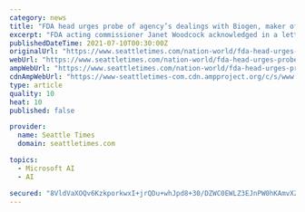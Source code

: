 ```yaml
---
category: news
title: "FDA head urges probe of agency’s dealings with Biogen, maker of controversial new Alzheimer’s drug"
excerpt: "FDA acting commissioner Janet Woodcock acknowledged in a letter to Christi Grimm, the acting inspector general of the Department of Health and Human Services, that there has been “significant ..."
publishedDateTime: 2021-07-10T00:30:00Z
originalUrl: "https://www.seattletimes.com/nation-world/fda-head-urges-probe-of-agencys-dealings-with-biogen-maker-of-controversial-new-alzheimers-drug/"
webUrl: "https://www.seattletimes.com/nation-world/fda-head-urges-probe-of-agencys-dealings-with-biogen-maker-of-controversial-new-alzheimers-drug/"
ampWebUrl: "https://www.seattletimes.com/nation-world/fda-head-urges-probe-of-agencys-dealings-with-biogen-maker-of-controversial-new-alzheimers-drug/?amp=1"
cdnAmpWebUrl: "https://www-seattletimes-com.cdn.ampproject.org/c/s/www.seattletimes.com/nation-world/fda-head-urges-probe-of-agencys-dealings-with-biogen-maker-of-controversial-new-alzheimers-drug/?amp=1"
type: article
quality: 10
heat: 10
published: false

provider:
  name: Seattle Times
  domain: seattletimes.com

topics:
  - Microsoft AI
  - AI

secured: "8VldVaXOQv6KzkporkwxI+jrQDu+whJpd8+30/DZWC0EWLZ3EJnPW0hKAmvXZ8u7Sja4V8ssziPx3K9YYGOwYX7i7tXuPHfpvXX7LJMWdOKHAGWIr4EtdSmP9AHeWhSnYLUp/stMIenKbOje3ocClvnWF7ea7eDkFl0jxzGCszE+B+HdRob2+PqXyddyMr9asH65OfnHnP6zRigsUJUPf8dx+XVcVrgFEodUrrvMUBTlfnLy0+8Lt28bTZ3F3K0NkP/C8golsm+wl2dWJgbPylhx7SqRb8C8PG3vwO1iVPHabr++juNprT7MrbNSLpqrjRbRizvJKqJ747CQ4QOu8U2GjtYinWoItxPbVjx8V60=;WQjLS7B1xn/oFqigO2ahDw=="
---
```


